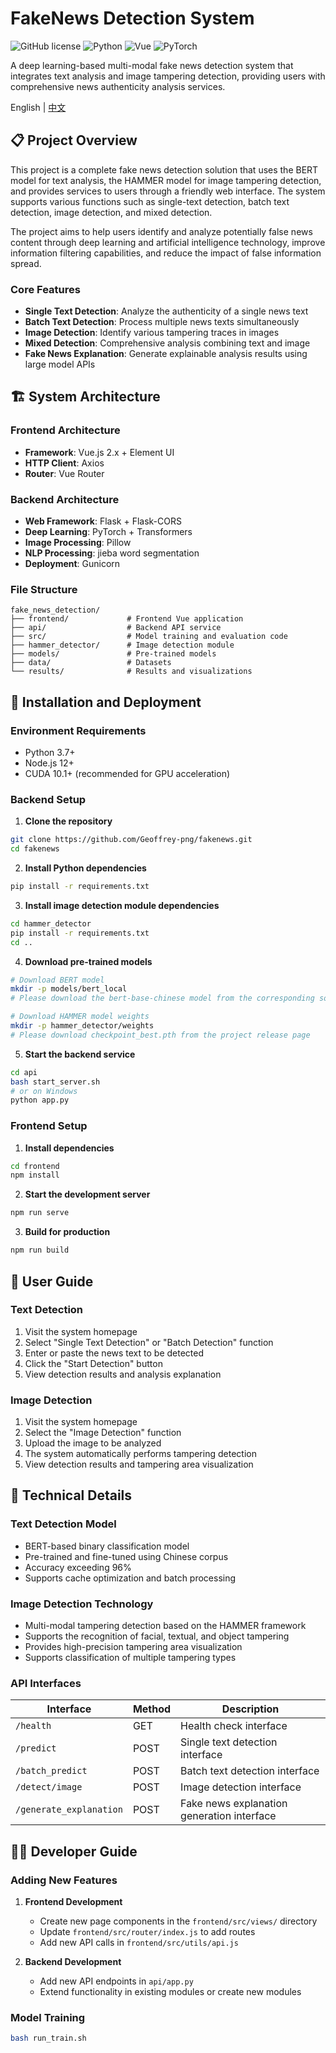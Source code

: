 # FakeNews Detection System

![GitHub license](https://img.shields.io/badge/license-MIT-blue.svg)
![Python](https://img.shields.io/badge/python-3.7+-blue.svg)
![Vue](https://img.shields.io/badge/vue-2.7+-green.svg)
![PyTorch](https://img.shields.io/badge/pytorch-1.7+-red.svg)

A deep learning-based multi-modal fake news detection system that integrates text analysis and image tampering detection, providing users with comprehensive news authenticity analysis services.

English | [中文](README.md)

## 📋 Project Overview

This project is a complete fake news detection solution that uses the BERT model for text analysis, the HAMMER model for image tampering detection, and provides services to users through a friendly web interface. The system supports various functions such as single-text detection, batch text detection, image detection, and mixed detection.

The project aims to help users identify and analyze potentially false news content through deep learning and artificial intelligence technology, improve information filtering capabilities, and reduce the impact of false information spread.

### Core Features

- **Single Text Detection**: Analyze the authenticity of a single news text
- **Batch Text Detection**: Process multiple news texts simultaneously
- **Image Detection**: Identify various tampering traces in images
- **Mixed Detection**: Comprehensive analysis combining text and image
- **Fake News Explanation**: Generate explainable analysis results using large model APIs

## 🏗️ System Architecture

### Frontend Architecture
- **Framework**: Vue.js 2.x + Element UI
- **HTTP Client**: Axios
- **Router**: Vue Router

### Backend Architecture
- **Web Framework**: Flask + Flask-CORS
- **Deep Learning**: PyTorch + Transformers
- **Image Processing**: Pillow
- **NLP Processing**: jieba word segmentation
- **Deployment**: Gunicorn

### File Structure
```
fake_news_detection/
├── frontend/             # Frontend Vue application
├── api/                  # Backend API service
├── src/                  # Model training and evaluation code
├── hammer_detector/      # Image detection module
├── models/               # Pre-trained models
├── data/                 # Datasets
└── results/              # Results and visualizations
```

## 🚀 Installation and Deployment

### Environment Requirements
- Python 3.7+
- Node.js 12+
- CUDA 10.1+ (recommended for GPU acceleration)

### Backend Setup

1. **Clone the repository**
```bash
git clone https://github.com/Geoffrey-png/fakenews.git
cd fakenews
```

2. **Install Python dependencies**
```bash
pip install -r requirements.txt
```

3. **Install image detection module dependencies**
```bash
cd hammer_detector
pip install -r requirements.txt
cd ..
```

4. **Download pre-trained models**
```bash
# Download BERT model
mkdir -p models/bert_local
# Please download the bert-base-chinese model from the corresponding source

# Download HAMMER model weights
mkdir -p hammer_detector/weights
# Please download checkpoint_best.pth from the project release page
```

5. **Start the backend service**
```bash
cd api
bash start_server.sh
# or on Windows
python app.py
```

### Frontend Setup

1. **Install dependencies**
```bash
cd frontend
npm install
```

2. **Start the development server**
```bash
npm run serve
```

3. **Build for production**
```bash
npm run build
```

## 📝 User Guide

### Text Detection

1. Visit the system homepage
2. Select "Single Text Detection" or "Batch Detection" function
3. Enter or paste the news text to be detected
4. Click the "Start Detection" button
5. View detection results and analysis explanation

### Image Detection

1. Visit the system homepage
2. Select the "Image Detection" function
3. Upload the image to be analyzed
4. The system automatically performs tampering detection
5. View detection results and tampering area visualization

## 🔬 Technical Details

### Text Detection Model

- BERT-based binary classification model
- Pre-trained and fine-tuned using Chinese corpus
- Accuracy exceeding 96%
- Supports cache optimization and batch processing

### Image Detection Technology

- Multi-modal tampering detection based on the HAMMER framework
- Supports the recognition of facial, textual, and object tampering
- Provides high-precision tampering area visualization
- Supports classification of multiple tampering types

### API Interfaces

| Interface | Method | Description |
|-----|------|-----|
| `/health` | GET | Health check interface |
| `/predict` | POST | Single text detection interface |
| `/batch_predict` | POST | Batch text detection interface |
| `/detect/image` | POST | Image detection interface |
| `/generate_explanation` | POST | Fake news explanation generation interface |


## 👨‍💻 Developer Guide

### Adding New Features

1. **Frontend Development**
   - Create new page components in the `frontend/src/views/` directory
   - Update `frontend/src/router/index.js` to add routes
   - Add new API calls in `frontend/src/utils/api.js`

2. **Backend Development**
   - Add new API endpoints in `api/app.py`
   - Extend functionality in existing modules or create new modules

### Model Training

```bash
bash run_train.sh
```
